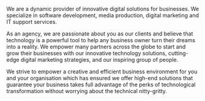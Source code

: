 We are a dynamic provider of innovative digital solutions for businesses. We specialize in software development, media production, digital marketing and IT support services.

As an agency, we are passionate about you as our clients and believe that technology is a powerful tool to help any business owner turn their dreams into a reality. We empower many partners across the globe to start and grow their businesses with our innovative technology solutions, cutting-edge digital marketing strategies, and our inspiring group of people.

We strive to empower a creative and efficient business environment for you and your organisation which has ensured we offer high-end solutions that guarantee your business takes full advantage of the perks of technological transformation without worrying about the technical nitty-gritty.


